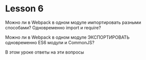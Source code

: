 # Lesson 6

Можно ли в Webpack в одном модуле импортировать разными способами?  Одновременно import и require?

Можно ли в Webpack в одном модуле ЭКСПОРТИРОВАТЬ одновременно ES6 модули и CommonJS?

В этом уроке ответы на эти вопросы
